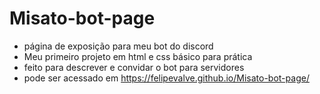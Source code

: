 # Misato-bot-page

- página de exposição para meu bot do discord 
- Meu primeiro projeto em html e css básico para prática
- feito para descrever e convidar o bot para servidores
- pode ser acessado em https://felipevalve.github.io/Misato-bot-page/
